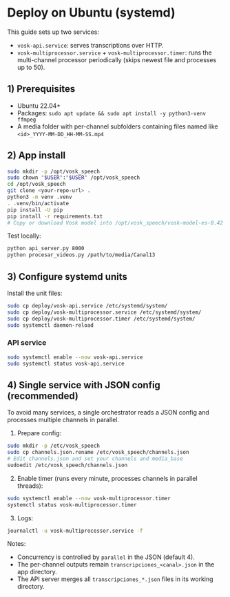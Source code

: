 # Deploy on Ubuntu (systemd)

This guide sets up two services:

- `vosk-api.service`: serves transcriptions over HTTP.
- `vosk-multiprocessor.service` + `vosk-multiprocessor.timer`: runs the
  multi-channel processor periodically (skips newest file and processes up to 50).

## 1) Prerequisites

- Ubuntu 22.04+
- Packages: `sudo apt update && sudo apt install -y python3-venv ffmpeg`
- A media folder with per-channel subfolders containing files named like
  `<id>_YYYY-MM-DD_HH-MM-SS.mp4`

## 2) App install

```bash
sudo mkdir -p /opt/vosk_speech
sudo chown "$USER":"$USER" /opt/vosk_speech
cd /opt/vosk_speech
git clone <your-repo-url> .
python3 -m venv .venv
. .venv/bin/activate
pip install -U pip
pip install -r requirements.txt
# Copy or download Vosk model into /opt/vosk_speech/vosk-model-es-0.42
```

Test locally:

```bash
python api_server.py 8000
python procesar_videos.py /path/to/media/Canal13
```

## 3) Configure systemd units

Install the unit files:

```bash
sudo cp deploy/vosk-api.service /etc/systemd/system/
sudo cp deploy/vosk-multiprocessor.service /etc/systemd/system/
sudo cp deploy/vosk-multiprocessor.timer /etc/systemd/system/
sudo systemctl daemon-reload
```

### API service

```bash
sudo systemctl enable --now vosk-api.service
sudo systemctl status vosk-api.service
```

## 4) Single service with JSON config (recommended)

To avoid many services, a single orchestrator reads a JSON config and
processes multiple channels in parallel.

1) Prepare config:

```bash
sudo mkdir -p /etc/vosk_speech
sudo cp channels.json.rename /etc/vosk_speech/channels.json
# Edit channels.json and set your channels and media_base
sudoedit /etc/vosk_speech/channels.json
```

2) Enable timer (runs every minute, processes channels in parallel threads):

```bash
sudo systemctl enable --now vosk-multiprocessor.timer
systemctl status vosk-multiprocessor.timer
```

3) Logs:

```bash
journalctl -u vosk-multiprocessor.service -f
```

Notes:
- Concurrency is controlled by `parallel` in the JSON (default 4).
- The per-channel outputs remain `transcripciones_<canal>.json` in the app directory.
- The API server merges all `transcripciones_*.json` files in its working directory.

